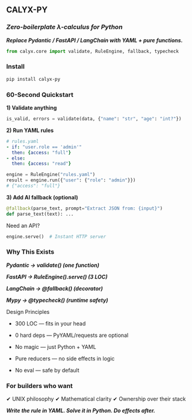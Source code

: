 ## CALYX-PY

### *Zero-boilerplate λ-calculus for Python*

***Replace Pydantic / FastAPI / LangChain with YAML + pure functions.***

```python
from calyx.core import validate, RuleEngine, fallback, typecheck
```

### Install
```bash
pip install calyx-py
```

### 60-Second Quickstart

__1) Validate anything__
```python
is_valid, errors = validate(data, {"name": "str", "age": "int?"})
```

__2) Run YAML rules__
```yaml
# rules.yaml
- if: "user.role == 'admin'"
  then: {access: "full"}
- else:
  then: {access: "read"}
```

```python
engine = RuleEngine("rules.yaml")
result = engine.run({"user": {"role": "admin"}})
# {"access": "full"}
```

__3) Add AI fallback (optional)__
```python
@fallback(parse_text, prompt="Extract JSON from: {input}")
def parse_text(text): ...
```

Need an API?
```python
engine.serve()  # Instant HTTP server
```

### Why This Exists

***Pydantic → validate() (one function)***

***FastAPI → RuleEngine().serve() (3 LOC)***

***LangChain → @fallback() (decorator)***

***Mypy → @typecheck() (runtime safety)***

Design Principles

+ 300 LOC — fits in your head

+ 0 hard deps — PyYAML/requests are optional

+ No magic — just Python + YAML

+ Pure reducers — no side effects in logic

+ No eval — safe by default

### For builders who want

✔ UNIX philosophy
✔ Mathematical clarity
✔ Ownership over their stack

***Write the rule in YAML. Solve it in Python. Do effects after.***
